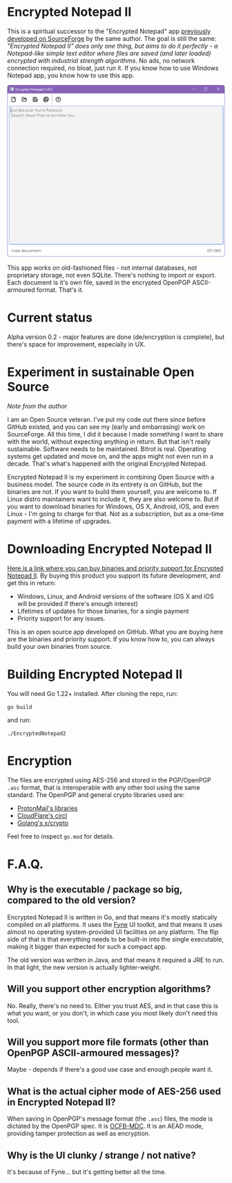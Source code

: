 # Encrypted Notepad II

This is a spiritual successor to the "Encrypted Notepad" app [previously developed on SourceForge](https://sourceforge.net/projects/enotes/) by the same author. The goal is still the same: *"Encrypted Notepad II" does only one thing, but aims to do it perfectly - a Notepad-like simple text editor where files are saved (and later loaded) encrypted with industrial strength algorithms*. No ads, no network connection required, no bloat, just run it. If you know how to use Windows Notepad app, you know how to use this app.

![Screenshot](screenshot.png)

This app works on old-fashioned files - not internal databases, not proprietary storage, not even SQLite. There's nothing to import or export. Each document is it's own file, saved in the encrypted OpenPGP ASCII-armoured format. That's it.

# Current status

Alpha version 0.2 - major features are done (de/encryption is complete), but there's space for improvement, especially in UX.

# Experiment in sustainable Open Source

*Note from the author*

I am an Open Source veteran. I've put my code out there since before GitHub existed, and you can see my (early and embarrasing) work on SourceForge. All this time, I did it because I made something I want to share with the world, without expecting anything in return. But that isn't really sustainable. Software needs to be maintained. Bitrot is real. Operating systems get updated and move on, and the apps might not even run in a decade. That's what's happened with the original Encrypted Notepad.

Encrypted Notepad II is my experiment in combining Open Source with a business model. The source code in its entirety is on GitHub, but the binaries are not. If you want to build them yourself, you are welcome to. If Linux distro maintainers want to include it, they are also welcome to. But if you want to download binaries for Windows, OS X, Android, iOS, and even Linux - I'm going to charge for that. Not as a subscription, but as a one-time payment with a lifetime of upgrades.

# Downloading Encrypted Notepad II

[Here is a link where you can buy binaries and priority support for Encrypted Notepad II](https://payhip.com/b/q9s7S). By buying this product you support its future development, and get this in return:

* Windows, Linux, and Android versions of the software (OS X and iOS will be provided if there's enough interest)
* Lifetimes of updates for those binaries, for a single payment
* Priority support for any issues.

This is an open source app developed on GitHub. What you are buying here are the binaries and priority support. If you know how to, you can always build your own binaries from source.

# Building Encrypted Notepad II

You will need Go 1.22+ installed. After cloning the repo, run:

```
go build
```

and run:

```
./EncryptedNotepad2
```

# Encryption

The files are encrypted using AES-256 and stored in the PGP/OpenPGP `.asc` format, that is interoperable with any other tool using the same standard. The OpenPGP and general crypto libraries used are:

* [ProtonMail's libraries](https://github.com/ProtonMail)
* [CloudFlare's circl](https://github.com/cloudflare/circl)
* [Golang's x/crypto](https://golang.org/x/crypto)

Feel free to inspect `go.mod` for details.

# F.A.Q.

## Why is the executable / package so big, compared to the old version?

Encrypted Notepad II is written in Go, and that means it's mostly statically compiled on all platforms. It uses the [Fyne](https://github.com/fyne-io/fyne) UI toolkit, and that means it uses almost no operating system-provided UI facilities on any platform. The flip side of that is that everything needs to be built-in into the single executable, making it bigger than expected for such a compact app.

The old version was written in Java, and that means it required a JRE to run. In that light, the new version is actually lighter-weight.

## Will you support other encryption algorithms?

No. Really, there's no need to. Either you trust AES, and in that case this is what you want, or you don't, in which case you most likely don't need this tool.

## Will you support more file formats (other than OpenPGP ASCII-armoured messages)?

Maybe - depends if there's a good use case and enough people want it.

## What is the actual cipher mode of AES-256 used in Encrypted Notepad II?

When saving in OpenPGP's message format (the `.asc`) files, the mode is dictated by the OpenPGP spec. It is [OCFB-MDC](https://web.archive.org/web/20231230093732/https://articles.59.ca/doku.php?id=pgpfan:mdc). It is an AEAD mode, providing tamper protection as well as encryption.

## Why is the UI clunky / strange / not native?

It's because of Fyne... but it's getting better all the time.